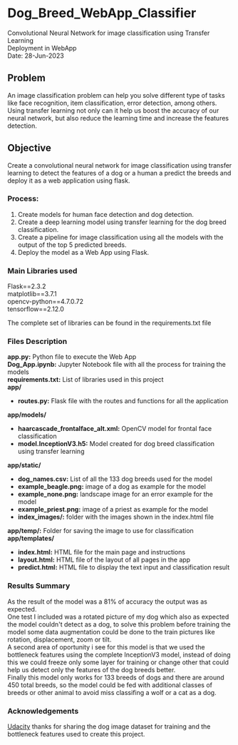 # Dog_Breed_WebApp_Classifier
Convolutional Neural Network for image classification using Transfer Learning <br>
Deployment in WebApp<br>
Date: 28-Jun-2023

## Problem
An image classification problem can help you solve different type of tasks like face recognition, item classification, error detection, among others. Using transfer learning not only can it help us boost the accuracy of our neural network, but also reduce the learning time and increase the features detection.

## Objective
Create a convolutional neural network for image classification using transfer learning to detect the features of a dog or a human a predict the breeds and deploy it as a web application using flask.

### Process:
1. Create models for human face detection and dog detection.
2. Create a deep learning model using transfer learning for the dog breed classification.
3. Create a pipeline for image classification using all the models with the output of the top 5 predicted breeds.
3. Deploy the model as a Web App using Flask.

### Main Libraries used
Flask==2.3.2 <br>
matplotlib==3.7.1 <br> 
opencv-python==4.7.0.72 <br>
tensorflow==2.12.0 <br>

The complete set of libraries can be found in the requirements.txt file

### Files Description
<b>app.py:</b> Python file to execute the Web App<br>
<b>Dog_App.ipynb:</b> Jupyter Notebook file with all the process for training the models<br>
<b>requirements.txt:</b> List of libraries used in this project<br>
<b>app/</b>
<ul>
  <li><b>routes.py:</b> Flask file with the routes and functions for all the application</li>
</ul>
<b>app/models/</b>
<ul>
  <li><b>haarcascade_frontalface_alt.xml:</b> OpenCV model for frontal face classification</li>
  <li><b>model.InceptionV3.h5:</b> Model created for dog breed classification using transfer learning</li>
</ul>
<b> app/static/</b>
<ul>
  <li><b>dog_names.csv:</b> List of all the 133 dog breeds used for the model</li>
  <li><b>example_beagle.png:</b> image of a dog as example for the model</li>
  <li><b> example_none.png:</b> landscape image for an error example for the model </li>
  <li><b> example_priest.png:</b> image of a priest as example for the model </li>
  <li><b> index_images/:</b> folder with the images shown in the index.html file </li>
</ul>
<b>app/temp/:</b> Folder for saving the image to use for classification<br>
<b>app/templates/</b>
<ul>
<li><b> index.html:</b> HTML file for the main page and instructions</li>
<li><b> layout.html:</b> HTML file of the layout of all pages in the app</li>
<li><b> predict.html:</b> HTML file to display the text input and classification result </li>
</ul>


### Results Summary
As the result of the model was a 81% of accuracy the output was as expected.<br> 
One test I included was a rotated picture of my dog which also as expected the model couldn't detect as a dog, to solve this problem before training the model some data augmentation could be done to the train pictures like rotation, displacement, zoom or tilt.<br>
A second area of oportunity i see for this model is that we used the bottleneck features using the complete InceptionV3 model, instead of doing this we could freeze only some layer for training or change other that could help us detect only the features of the dog breeds better.<br>
Finally this model only works for 133 breeds of dogs and there are around 450 total breeds, so the model could be fed with additional classes of breeds or other animal to avoid miss classifing a wolf or a cat as a dog.

### Acknowledgements
[Udacity](http://udacity.com/) thanks for sharing the dog image dataset for training and the bottleneck features used to create this project.

